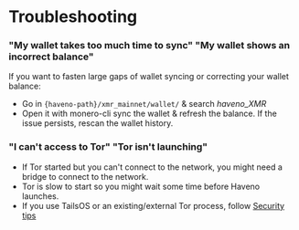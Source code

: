 # Troubleshooting

### "My wallet takes too much time to sync" "My wallet shows an incorrect balance"

If you want to fasten large gaps of wallet syncing or correcting your wallet balance:

- Go in `{haveno-path}/xmr_mainnet/wallet/` & search *haveno_XMR*
- Open it with monero-cli sync the wallet & refresh the balance. If the issue persists, rescan the wallet history.

### "I can't access to Tor" "Tor isn't launching"

- If Tor started but you can't connect to the network, you might need a bridge to connect to the network.
- Tor is slow to start so you might wait some time before Haveno launches.
- If you use TailsOS or an existing/external Tor process, follow [Security tips](security.md)
